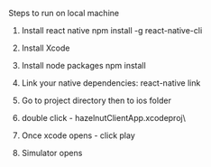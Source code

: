 Steps to run on local machine

1. Install react native 
  npm install -g react-native-cli

2. Install Xcode

3. Install node packages
  npm install

4. Link your native dependencies:
   react-native link

5. Go to project directory then to ios folder

6. double click - hazelnutClientApp.xcodeproj\

7. Once xcode opens - click play

8. Simulator opens


